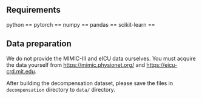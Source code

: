 ## Requirements
python ==  pytorch ==  numpy ==  pandas ==  scikit-learn ==   

## Data preparation
We do not provide the MIMIC-III and eICU data ourselves. You must acquire the data yourself from https://mimic.physionet.org/ and https://eicu-crd.mit.edu. 



After building the decompensation dataset, please save the files in ```decompensation``` directory to ```data/``` directory.
